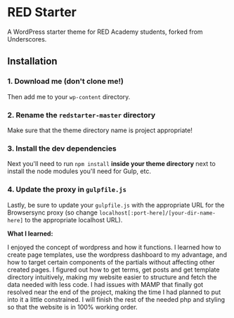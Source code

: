 # RED Starter

A WordPress starter theme for RED Academy students, forked from Underscores.

## Installation

### 1. Download me (don't clone me!)

Then add me to your `wp-content` directory.

### 2. Rename the `redstarter-master` directory

Make sure that the theme directory name is project appropriate!

### 3. Install the dev dependencies

Next you'll need to run `npm install` **inside your theme directory** next to install the node modules you'll need for Gulp, etc.

### 4. Update the proxy in `gulpfile.js`

Lastly, be sure to update your `gulpfile.js` with the appropriate URL for the Browsersync proxy (so change `localhost[:port-here]/[your-dir-name-here]` to the appropriate localhost URL).

**What I learned:**

I enjoyed the concept of wordpress and how it functions. I learned how to create page templates, use the wordpress dashboard to my advantage, and how to target certain components of the partials without affecting other created pages. I figured out how to get terms, get posts and get template directory intuitively, making my website easier to structure and fetch the data needed with less code. I had issues with MAMP that finally got resolved near the end of the project, making the time I had planned to put into it a little constrained. I will finish the rest of the needed php and styling so that the website is in 100% working order. 
